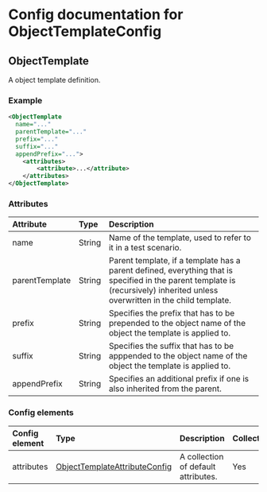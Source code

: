 # Config documentation for ObjectTemplateConfig

## ObjectTemplate
A object template definition.

### Example
```xml
<ObjectTemplate 
  name="..." 
  parentTemplate="..." 
  prefix="..." 
  suffix="..." 
  appendPrefix="...">
    <attributes>
        <attribute>...</attribute>
    </attributes>
</ObjectTemplate>
```

### Attributes
| Attribute            | Type                 | Description                               |
|:---                  |:---                  |:---                                       |
| name | String | Name of the template, used to refer to it in a test scenario.               |
| parentTemplate | String | Parent template, if a template has a parent defined, everything that is specified in the parent template is (recursively) inherited unless overwritten in the child template.               |
| prefix | String | Specifies the prefix that has to be prepended to the object name of the object the template is applied to.               |
| suffix | String | Specifies the suffix that has to be apppended to the object name of the object the template is applied to.               |
| appendPrefix | String | Specifies an additional prefix if one is also inherited from the parent.               |

### Config elements
| Config element        | Type                                                     | Description                  | Collection | Item name                 |
|:---                   |:---                                                      |:---                          |:---        |:---                       |
| attributes | [ObjectTemplateAttributeConfig](../ObjectTemplateAttributeConfig) | A collection of default attributes. | Yes        | attribute |
